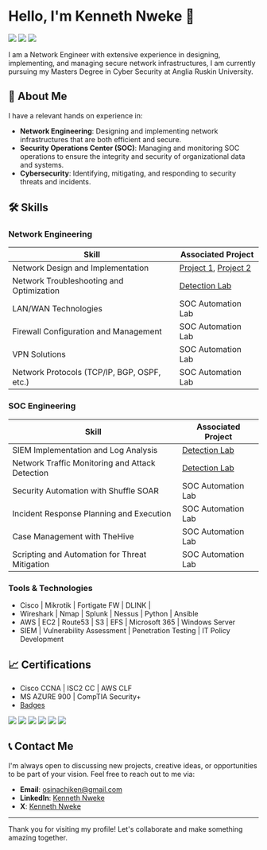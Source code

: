 # Hello, I'm Kenneth Nweke 👋

<a href="https://www.linkedin.com/in/kenneth-nweke-4a9456185/"><img src="https://img.shields.io/badge/-LinkedIn-0072b1?&style=for-the-badge&logo=linkedin&logoColor=white" /></a>
<a href="https://www.credly.com/users/kenneth-nweke"><img src="https://img.shields.io/badge/-Credly-FF6F00?&style=for-the-badge&logo=credly&logoColor=white" /></a>
<a href="https://www.x.com/Kenneth80923528"><img src="https://img.shields.io/badge/-X-000000?&style=for-the-badge&logo=x&logoColor=white" /></a>

I am a Network Engineer with extensive experience in designing, implementing, and managing secure network infrastructures, I am currently pursuing my Masters Degree in Cyber Security at Anglia Ruskin University. 


## 🚀 About Me

I have a relevant hands on experience in:
- **Network Engineering**: Designing and implementing network infrastructures that are both efficient and secure.
- **Security Operations Center (SOC)**: Managing and monitoring SOC operations to ensure the integrity and security of organizational data and systems.
- **Cybersecurity**: Identifying, mitigating, and responding to security threats and incidents.

## 🛠 Skills


### Network Engineering

| Skill                                         | Associated Project         |
|-----------------------------------------------|----------------------------|
| Network Design and Implementation          | <a href="https://google.com">Project 1</a>, <a href="https://google.com">Project 2</a> |
| Network Troubleshooting and Optimization | <a href="https://google.com">Detection Lab</a>|
| LAN/WAN Technologies         | SOC Automation Lab|
| Firewall Configuration and Management      | SOC Automation Lab|
| VPN Solutions                 | SOC Automation Lab|
| Network Protocols (TCP/IP, BGP, OSPF, etc.) | SOC Automation Lab|



### SOC Engineering

| Skill                                         | Associated Project         |
|-----------------------------------------------|----------------------------|
| SIEM Implementation and Log Analysis          | <a href="">Detection Lab</a>|
| Network Traffic Monitoring and Attack Detection | <a href="">Detection Lab</a>|
| Security Automation with Shuffle SOAR         | SOC Automation Lab|
| Incident Response Planning and Execution      | SOC Automation Lab|
| Case Management with TheHive                  | SOC Automation Lab|
| Scripting and Automation for Threat Mitigation | SOC Automation Lab|


### Tools & Technologies

- Cisco | Mikrotik | Fortigate FW | DLINK | 
- Wireshark | Nmap | Splunk | Nessus | Python | Ansible
- AWS | EC2 | Route53 | S3 | EFS | Microsoft 365 | Windows Server 
- SIEM | Vulnerability Assessment | Penetration Testing | IT Policy Development

## 📈 Certifications 

- Cisco CCNA | ISC2 CC | AWS CLF
- MS AZURE 900 | CompTIA Security+
- <a href="https://www.credly.com/users/kenneth-nweke">Badges</a>

<div>
<img src="https://img.shields.io/badge/-Security%2B-FF0000?&style=for-the-badge&logo=CompTIA&logoColor=white" />
<img src="https://img.shields.io/badge/-Network%2B-007ACC?&style=for-the-badge&logo=CompTIA&logoColor=white" />
<img src="https://img.shields.io/badge/-A%2B-4D4D4D?&style=for-the-badge&logo=CompTIA&logoColor=white" />
<img src="https://img.shields.io/badge/-CDSA-006400?&style=for-the-badge&logoColor=white" />
<img src="https://img.shields.io/badge/-CCD-000080?&style=for-the-badge&logoColor=white" />
<a href="https://www.credly.com/users/kenneth-nweke"><img src="https://img.shields.io/badge/-Credly-FF6F00?&style=for-the-badge&logo=credly&logoColor=white" /></a>
</div>


## 📞 Contact Me

I'm always open to discussing new projects, creative ideas, or opportunities to be part of your vision. Feel free to reach out to me via:

- **Email**: [osinachiken@gmail.com](mailto:osinachiken@gmail.com)
- **LinkedIn**: [Kenneth Nweke](https://www.linkedin.com/in/kenneth-nweke-4a9456185/)
- **X**: [Kenneth Nweke](https://www.linkedin.com/in/yourprofile)

---

Thank you for visiting my profile! Let's collaborate and make something amazing together.
